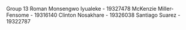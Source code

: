 Group 13
Roman Monsengwo Iyualeke - 19327478
McKenzie Miller-Fensome - 19316140
Clinton Nosakhare - 19326038
Santiago Suarez - 19322787
